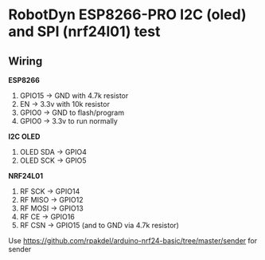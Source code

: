 # RobotDyn ESP8266-PRO I2C (oled) and SPI (nrf24l01) test

## Wiring

**ESP8266**

1. GPIO15 -> GND with 4.7k resistor
2. EN -> 3.3v with 10k resistor
3. GPIO0 -> GND to flash/program
4. GPIO0 -> 3.3v to run normally

**I2C OLED**

1. OLED SDA -> GPIO4
2. OLED SCK -> GPIO5

**NRF24L01**

1. RF SCK  -> GPIO14
2. RF MISO -> GPIO12
3. RF MOSI -> GPIO13
4. RF CE -> GPIO16
5. RF CSN -> GPIO15 (and to GND via 4.7k resistor) 

Use https://github.com/rpakdel/arduino-nrf24-basic/tree/master/sender for sender